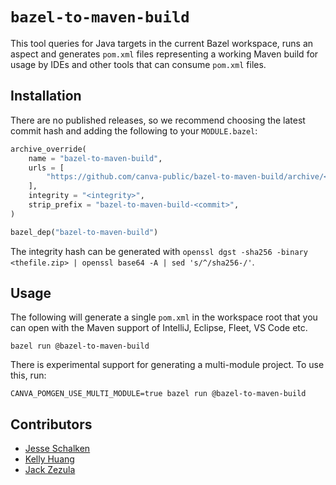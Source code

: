 # `bazel-to-maven-build`

This tool queries for Java targets in the current Bazel workspace, runs an
aspect and generates `pom.xml` files representing a working Maven build for
usage by IDEs and other tools that can consume `pom.xml` files.

## Installation

There are no published releases, so we recommend choosing the latest commit
hash and adding the following to your `MODULE.bazel`:

```python
archive_override(
    name = "bazel-to-maven-build",
    urls = [
        "https://github.com/canva-public/bazel-to-maven-build/archive/<commit>.zip"
    ],
    integrity = "<integrity>",
    strip_prefix = "bazel-to-maven-build-<commit>",
)

bazel_dep("bazel-to-maven-build")
```

The integrity hash can be generated with `openssl dgst -sha256 -binary
<thefile.zip> | openssl base64 -A | sed 's/^/sha256-/'`.

## Usage

The following will generate a single `pom.xml` in the workspace root that you
can open with the Maven support of IntelliJ, Eclipse, Fleet, VS Code etc.

```
bazel run @bazel-to-maven-build
```

There is experimental support for generating a multi-module project. To use
this, run:

```
CANVA_POMGEN_USE_MULTI_MODULE=true bazel run @bazel-to-maven-build
```

## Contributors

- [Jesse Schalken](https://github.com/jesses-canva)
- [Kelly Huang](https://github.com/kellyhuang11)
- [Jack Zezula](https://github.com/TerrorJacktyl)
